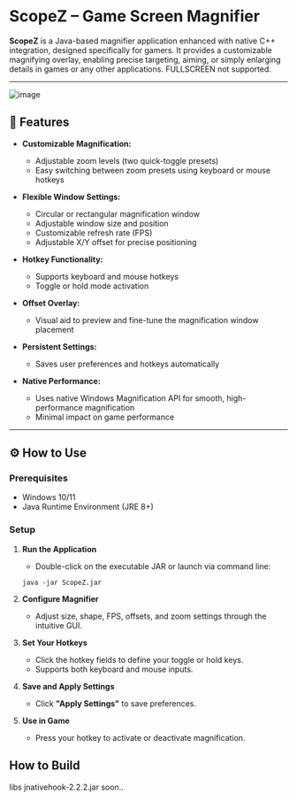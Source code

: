 # ScopeZ – Game Screen Magnifier

**ScopeZ** is a Java-based magnifier application enhanced with native C++ integration, designed specifically for gamers. It provides a customizable magnifying overlay, enabling precise targeting, aiming, or simply enlarging details in games or any other applications. FULLSCREEN not supported.

---
![image](https://github.com/user-attachments/assets/f6795f90-b7fb-4d9b-a712-fe0950c2d056)

## 🚀 Features

- **Customizable Magnification:**
  - Adjustable zoom levels (two quick-toggle presets)
  - Easy switching between zoom presets using keyboard or mouse hotkeys

- **Flexible Window Settings:**
  - Circular or rectangular magnification window
  - Adjustable window size and position
  - Customizable refresh rate (FPS)
  - Adjustable X/Y offset for precise positioning

- **Hotkey Functionality:**
  - Supports keyboard and mouse hotkeys
  - Toggle or hold mode activation

- **Offset Overlay:**
  - Visual aid to preview and fine-tune the magnification window placement

- **Persistent Settings:**
  - Saves user preferences and hotkeys automatically

- **Native Performance:**
  - Uses native Windows Magnification API for smooth, high-performance magnification
  - Minimal impact on game performance

---

## ⚙️ How to Use

### Prerequisites
- Windows 10/11
- Java Runtime Environment (JRE 8+) 

### Setup
1. **Run the Application**
   - Double-click on the executable JAR or launch via command line:
   ```
   java -jar ScopeZ.jar
   ```

2. **Configure Magnifier**
   - Adjust size, shape, FPS, offsets, and zoom settings through the intuitive GUI.

3. **Set Your Hotkeys**
   - Click the hotkey fields to define your toggle or hold keys.
   - Supports both keyboard and mouse inputs.

4. **Save and Apply Settings**
   - Click **"Apply Settings"** to save preferences.

5. **Use in Game**
   - Press your hotkey to activate or deactivate magnification.

## How to Build
libs jnativehook-2.2.2.jar
soon..
